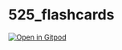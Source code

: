 # 525_flashcards
[![Open in Gitpod](https://gitpod.io/button/open-in-gitpod.svg)](https://gitpod.io/#https://github.com/2022-fall-comp-525/525_flashcards)
